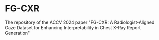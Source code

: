# FG-CXR
The repository of the ACCV 2024 paper "FG-CXR: A Radiologist-Aligned Gaze Dataset for Enhancing Interpretability in Chest X-Ray Report Generation"
